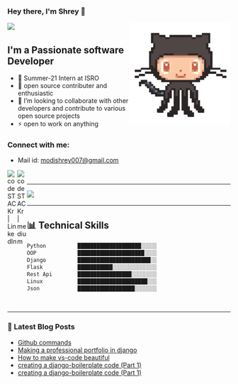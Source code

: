 ### Hey there, I'm Shrey  👋
[<img src="https://komarev.com/ghpvc/?username=shrey1608&label=Profile+Views&color=blueviolet&style=flat-square" />](https://github.com/shrey1608)
<img align='right' src="https://raw.githubusercontent.com/iCharlesZ/FigureBed/master/img/octocat.gif" width="230">

## I'm a Passionate software Developer
- 🔭 Summer-21 Intern at ISRO
- 📝 open source contributer and enthusiastic
- 👯 I’m looking to collaborate with other developers and contribute to various open source projects
- ⚡ open to work on anything

### Connect with me:

- Mail id: modishrey007@gmail.com

[<img align="left" alt="codeSTACKr | LinkedIn" width="22px" src="https://cdn.jsdelivr.net/npm/simple-icons@v3/icons/linkedin.svg" />][linkedin]

[<img align="left" alt="codeSTACKr | medium" width="22px" src="https://cdn.jsdelivr.net/npm/simple-icons@v3/icons/medium.svg" />][medium]


<br />

---

<img src="https://github-readme-stats.vercel.app/api?username=shrey1608&&show_icons=true&title_color=ffffffff&icon_color=79ff97&text_color=daf7dc&bg_color=282c34&count_private=true">


---
## 📊 Technical Skills
<!--START_SECTION:waka-->
```text
Python          ████████████████████░░░░░ 
OOP             █████████████████████░░░░ 
Django          ███████████████████████░░
Flask           ███████████░░░░░░░░░░░░░░
Rest Api        █████████████████░░░░░░░░ 
Linux           ██████████████████████░░░
Json            ██████████████████░░░░░░░
```
<!--END_SECTION:waka-->
<br />

---

### 📕 Latest Blog Posts
<!-- BLOG-POST-LIST:START -->
- [Github commands](https://medium.com/@shrey007/github-commands-e42f29fa2d03)
- [Making a professional portfolio in django](https://medium.com/@shrey007/making-a-professional-portfolio-in-django-b6a98071c1c5)
- [How to make vs-code beautiful](https://medium.com/@shrey007/how-to-make-vs-code-beautiful-aad0b4c08689)
- [creating a django-boilerplate code (Part 1)](https://medium.com/@shrey007/creating-a-django-boilerplate-eb490450e7b9)
- [creating a django-boilerplate code (Part 1)](https://medium.com/@shrey007/creating-a-django-boilerplate-part-2-6230760e535d?postPublishedType=initial)
<!-- BLOG-POST-LIST:END -->




[email]: modishrey007@gmail.com
[website]: https://firecamp.io/
[linkedin]: https://www.linkedin.com/in/shrey-modi-3a3170171/
[medium]: https://shrey007.medium.com/
